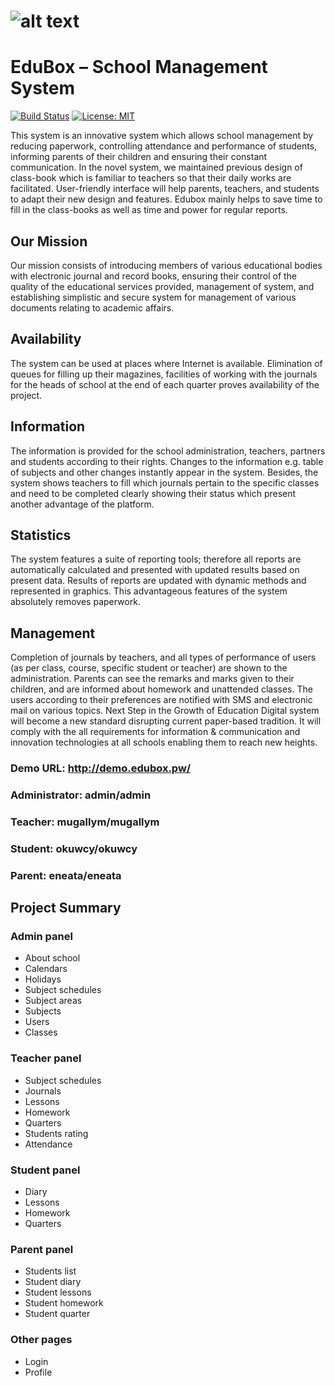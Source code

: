 # ![alt text](https://avatars3.githubusercontent.com/u/61156677)
# EduBox – School Management System
[![Build Status](https://travis-ci.org/agoyli/edubox-symfony3.svg?branch=master)](https://travis-ci.org/agoyli/edubox-symfony3)
[![License: MIT](https://img.shields.io/badge/License-MIT-yellow.svg)](https://opensource.org/licenses/MIT)

This system is an innovative system which allows school management by reducing paperwork, controlling attendance and performance of students, informing parents of their children and ensuring their constant communication. In the novel system, we maintained previous design of class-book which is familiar to teachers so that their daily works are facilitated.  User-friendly interface will help parents, teachers, and students to adapt their new design and features. Edubox mainly helps to save time to fill in the class-books as well as time and power for regular reports.
## Our Mission
Our mission consists of introducing members of various educational bodies with electronic journal and record books, ensuring their control of the quality of the educational services provided, management of system, and establishing simplistic and secure system for management of various documents relating to academic affairs. 
## Availability
The system can be used at places where Internet is available. Elimination of queues for filling up their magazines, facilities of working with the journals for the heads of school at the end of each quarter proves availability of the project. 
## Information
The information is provided for the school administration, teachers, partners and students according to their rights. Changes to the information e.g. table of subjects and other changes instantly appear in the system. Besides, the system shows teachers to fill which journals pertain to the specific classes and need to be completed clearly showing their status which present another advantage of the platform. 
## Statistics
The system features a suite of reporting tools; therefore all reports are automatically calculated and presented with updated results based on present data. Results of reports are updated with dynamic methods and represented in graphics. This advantageous features of the system absolutely removes paperwork. 
## Management
Completion of journals by teachers, and all types of performance of users (as per class, course, specific student or teacher) are shown to the administration. Parents can see the remarks and marks given to their children, and are informed about homework and unattended classes. The users according to their preferences are notified with SMS and electronic mail on various topics. 
Next Step in the Growth of Education
Digital system will become a new standard disrupting current paper-based tradition. It will comply with the all requirements for information & communication and innovation technologies at all schools enabling them to reach new heights.
### Demo URL: http://demo.edubox.pw/
### Administrator: admin/admin
### Teacher: mugallym/mugallym
### Student: okuwcy/okuwcy
### Parent: eneata/eneata
## Project Summary
### Admin panel 
- About school
- Calendars
- Holidays
- Subject schedules
- Subject areas
- Subjects
- Users
- Classes
### Teacher panel 
- Subject schedules
- Journals
- Lessons
- Homework
- Quarters
- Students rating
- Attendance
### Student panel 
- Diary
- Lessons
- Homework
- Quarters
### Parent panel 
- Students list
- Student diary
- Student lessons
- Student homework
- Student quarter
### Other pages
- Login
- Profile
